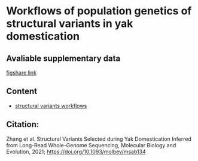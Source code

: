 # Workflows of population genetics of structural variants in yak domestication

## Avaliable supplementary data
[figshare link](https://doi.org/10.6084/m9.figshare.11151185.v1)


## Content

 - [structural variants workflows](https://github.com/shangshanzhizhe/YakPopulationSV/blob/main/structural_variation.md)

 ## Citation:

Zhang et al. Structural Variants Selected during Yak Domestication Inferred from Long-Read Whole-Genome Sequencing, Molecular Biology and Evolution, 2021; https://doi.org/10.1093/molbev/msab134